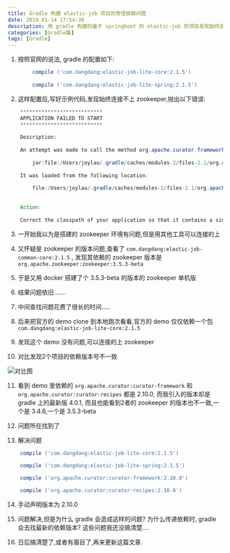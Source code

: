 ```yaml
---
title: Gradle 构建 elastic-job 项目的奇怪依赖问题
date: 2019-01-14 17:54:39
description: 用 gradle 构建的基于 springboot 的 elastic-job 的项目发现始终连接不上 zookeeper, 一顿研究后,发现事情并不简单.....
categories: [Gradle篇]
tags: [Gradle]
---
```


<!-- more -->

1. 按照官网的说法, gradle 的配置如下:

``` groovy
        compile ('com.dangdang:elastic-job-lite-core:2.1.5')
    
        compile ('com.dangdang:elastic-job-lite-spring:2.1.5')
```


2. 这样配置后,写好示例代码,发现始终连接不上 zookeeper,抛出以下错误:

``` java
    ***************************
    APPLICATION FAILED TO START
    ***************************
    
    Description:
    
    An attempt was made to call the method org.apache.curator.framework.api.CreateBuilder.creatingParentsIfNeeded()Lorg/apache/curator/framework/api/ProtectACLCreateModePathAndBytesable; but it does not exist. Its class, org.apache.curator.framework.api.CreateBuilder, is available from the following locations:
    
        jar:file:/Users/joylau/.gradle/caches/modules-2/files-2.1/org.apache.curator/curator-framework/4.0.1/3da85d2bda41cb43dc18c089820b67d12ba38826/curator-framework-4.0.1.jar!/org/apache/curator/framework/api/CreateBuilder.class
    
    It was loaded from the following location:
    
        file:/Users/joylau/.gradle/caches/modules-2/files-2.1/org.apache.curator/curator-framework/4.0.1/3da85d2bda41cb43dc18c089820b67d12ba38826/curator-framework-4.0.1.jar
    
    
    Action:
    
    Correct the classpath of your application so that it contains a single, compatible version of org.apache.curator.framework.api.CreateBuilder
```


3. 一开始我以为是搭建的 zookeeper 环境有问题,但是用其他工具可以连接的上

4. 又怀疑是 zookeeper 的版本问题,查看了 `com.dangdang:elastic-job-common-core:2.1.5` , 发现其依赖的 zookeeper 版本是 `org.apache.zookeeper:zookeeper:3.5.3-beta`

5. 于是又用 docker 搭建了个 3.5.3-beta 的版本的 zookeeper 单机版

6. 结果问题依旧.......

7. 中间查找问题花费了很长的时间.....

8. 后来把官方的 demo clone 到本地跑次看看,官方的 demo 仅仅依赖一个包 `com.dangdang:elastic-job-lite-core:2.1.5`

9. 发现这个 demo 没有问题,可以连接的上 zookeeper

10. 对比发现2个项目的依赖版本号不一致

![对比图](http://image.joylau.cn/blog/elastic-job-gradle-dependencies.png)

11. 看到 demo 里依赖的 `org.apache.curator:curator-framework` 和 `org.apache.curator:curator-recipes` 都是 2.10.0, 而我引入的版本却是gradle 上的最新版 4.0.1, 而且也能看到2者的 zookeeper 的版本也不一致,一个是 3.4.6,一个是 3.5.3-beta

12. 问题所在找到了

13. 解决问题

``` groovy
    compile ('com.dangdang:elastic-job-lite-core:2.1.5')
    
    compile ('com.dangdang:elastic-job-lite-spring:2.1.5')

    compile ('org.apache.curator:curator-framework:2.10.0')

    compile ('org.apache.curator:curator-recipes:2.10.0')
```

14. 手动声明版本为 2.10.0

15. 问题解决,但是为什么 gradle 会造成这样的问题? 为什么传递依赖时, gradle 会去找最新的依赖版本? 这些问题我还没搞清楚....

16. 日后搞清楚了,或者有眉目了,再来更新这篇文章.